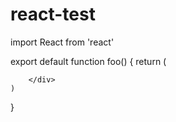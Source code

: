 # react-test


import React from 'react'

export default function foo() {
    return (
        <div>
            
        </div>
    )
}
